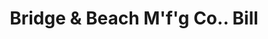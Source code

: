 ---
doi: 10.7916/D83B7B6W
date_other: '1906'
date_other_textual: '1906'
form: printed ephemera
genre:
- Invoices
name:
- Bridge & Beach M'f'g Co.
object_in_context_url: https://biggert.cul.columbia.edu/items/view/ave_biggert_00703
subject_hierarchical_geographic:
- St. Louis, Missouri, United States
subject_name:
- Bridge & Beach M'f'g Co.
title: Bridge & Beach M'f'g Co.. Bill
sort_title: Bridge & Beach M'f'g Co.. Bill
call_number: ave_biggert_00703
coordinates:
- 38.62722222222222,-90.19777777777779
pid: ave_biggert_00703
identifiers: ave_biggert_00703
thumbnail: https://derivativo-1.library.columbia.edu/iiif/2/ldpd:345687/full/!256,256/0/native.jpg
permalink: "/items/ave_biggert_00703/"
layout: iiif-image-page
---